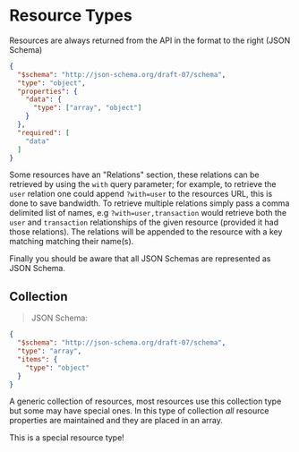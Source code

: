 # Resource Types
Resources are always returned from the API in the format to the right (JSON Schema)

```json
{
  "$schema": "http://json-schema.org/draft-07/schema",
  "type": "object",
  "properties": {
    "data": {
      "type": ["array", "object"]
    }
  },
  "required": [
    "data"
  ]
}
```

Some resources have an "Relations" section, these relations can be retrieved by using the `with` query parameter;
for example, to retrieve the `user` relation one could append `?with=user` to the resources URL, this is done to save bandwidth.
To retrieve multiple relations simply pass a comma delimited list of names, e.g `?with=user,transaction` would retrieve 
both the `user` and `transaction` relationships of the given resource (provided it had those relations).
The relations will be appended to the resource with a key matching matching their name(s).

Finally you should be aware that all JSON Schemas are represented as JSON Schema.

## Collection

> JSON Schema:

```json
{
  "$schema": "http://json-schema.org/draft-07/schema",
  "type": "array",
  "items": {
    "type": "object"
  }
}
```

A generic collection of resources, most resources use this collection type but some may have special ones.
In this type of collection *all* resource properties are maintained and they are placed in an array.

<aside class="notice">
  This is a special resource type!
</aside>
